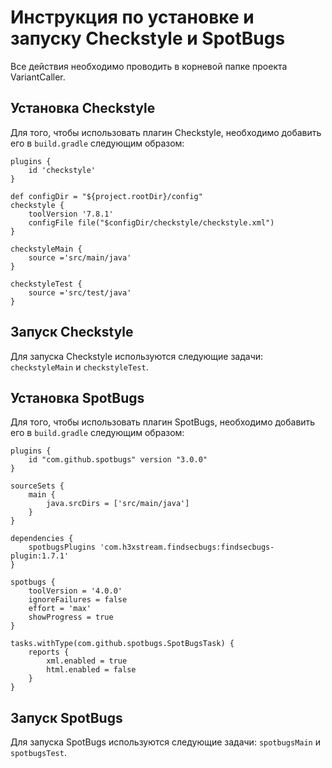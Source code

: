 # Инструкция по установке и запуску Checkstyle и SpotBugs #

Все действия необходимо проводить в корневой папке проекта VariantCaller.

## Установка Checkstyle ##

Для того, чтобы использовать плагин Checkstyle, необходимо добавить его в ``` build.gradle ``` следующим образом:
```
plugins {
    id 'checkstyle'
}

def configDir = "${project.rootDir}/config"
checkstyle {
    toolVersion '7.8.1'
    configFile file("$configDir/checkstyle/checkstyle.xml")
}

checkstyleMain {
    source ='src/main/java'
}

checkstyleTest {
    source ='src/test/java'
}
```
## Запуск Checkstyle ##

Для запуска Checkstyle используются следующие задачи: ```checkstyleMain``` и ```checkstyleTest```.

## Установка SpotBugs ##

Для того, чтобы использовать плагин SpotBugs, необходимо добавить его в ``` build.gradle ``` следующим образом:
```
plugins {
    id "com.github.spotbugs" version "3.0.0"
}

sourceSets {
    main {
        java.srcDirs = ['src/main/java']
    }
}

dependencies {
    spotbugsPlugins 'com.h3xstream.findsecbugs:findsecbugs-plugin:1.7.1'
}

spotbugs {
    toolVersion = '4.0.0'
    ignoreFailures = false
    effort = 'max'
    showProgress = true
}

tasks.withType(com.github.spotbugs.SpotBugsTask) {
    reports {
        xml.enabled = true
        html.enabled = false
    }
}
```
## Запуск SpotBugs ##

Для запуска SpotBugs используются следующие задачи: ```spotbugsMain``` и ```spotbugsTest```.
